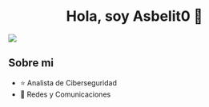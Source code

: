 <div align="center">
<h1 align="center">Hola, soy Asbelit0</a> 👋</h1>
</div>
<img src="https://i.imgur.com/qhno9Ak.png">

## Sobre mi

- ⭐ Analista de Ciberseguridad
- 📲 Redes y Comunicaciones

<br>
